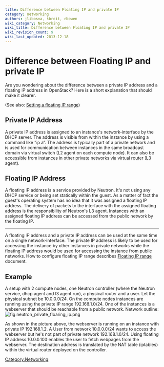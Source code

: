 ```yaml
---
title: Difference between Floating IP and private IP
category: networking
authors: jlibosva, kbreit, rbowen
wiki_category: Networking
wiki_title: Difference between Floating IP and private IP
wiki_revision_count: 9
wiki_last_updated: 2013-12-18
---
```


# Difference between Floating IP and private IP

Are you wondering about the difference between a private IP address and a floating IP address in OpenStack? Here is a short explanation that should make it clearer.

(See also: [Setting a floating IP range](/networking/floating-ip-range/))

## Private IP Address

A private IP address is assigned to an instance's network-interface by the DHCP server. The address is visible from within the instance by using a command like “ip a”. The address is typically part of a private network and is used for communication between instances in the same broadcast domain via virtual switch (L2 agent on each compute node).  It can also be accessible from instances in other private networks via virtual router (L3 agent). 

## Floating IP Address

A floating IP address is a service provided by Neutron. It's not using any DHCP service or being set statically within the guest. As a matter of fact the guest's operating system has no idea that it was assigned a floating IP address. The delivery of packets to the interface with the assigned floating address is the responsibility of Neutron's L3 agent. Instances with an assigned floating IP address can be accessed from the public network by the floating IP.

------------------------------------------------------------------------

A floating IP address and a private IP address can be used at the same time on a single network-interface. The private IP address is likely to be used for accessing the instance by other instances in private networks while the floating IP address would be used for accessing the instance from public networks. How to configure floating IP range describes [Floating IP range](/networking/floating-ip-range/) document.

## Example

A setup with 2 compute nodes, one Neutron controller (where the Neutron service, dhcp agent and l3 agent run), a physical router and a user. Let the physical subnet be 10.0.0.0/24. On the compute nodes instances are running using the private IP range 192.168.1.0/24. One of the instances is a webserver that should be reachable from a public network. Network outline: ![](neutron_private_floaring_ip.png "fig:neutron_private_floaring_ip.png")

As shown in the picture above, the webserver is running on an instance with private IP 192.168.1.2. A User from network 10.0.0.0/24 wants to access the webserver but he's not part of private network 192.168.1.0/24. Using floating IP address 10.0.0.100 enables the user to fetch webpages from the webserver. The destination address is translated by the NAT table (iptables) within the virtual router deployed on the controller.

<Category:Networking>
